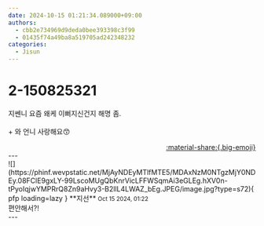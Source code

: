 ```yaml
---
date: 2024-10-15 01:21:34.089000+09:00
authors:
  - cbb2e734969d9deda0bee393398c3f99
  - 01435f74a49ba8a519705ad242348232
categories:
  - Jisun
---
```


# 2-150825321

<div class="post-container" markdown="1">
<div class="content-container md-sidebar__scrollwrap" markdown="1">

지쎈니 요즘 왜케 이뻐지신건지 해명 좀.<br><br>+ 와 언니 사랑해요😙

</div>
</div>

<div style="text-align: right;" markdown="1">
<a href="https://weverse.io/fromis9/fanpost/2-150825321" style="text-align: right;">:material-share:{.big-emoji}</a>
</div>
---

<div class="comments-container md-sidebar__scrollwrap" markdown="1">
<div class="comment" markdown="1">
<div class='id-container' markdown="1">
![](https://phinf.wevpstatic.net/MjAyNDEyMTlfMTE5/MDAxNzM0NTgzMjY0NDEy.08FClE9gxLY-99LscoMUgQbKnrVicLFFWSqmAi3eGLEg.hXV0n-tPyoIqjwYMPRrQ8Zn9aHvy3-B2llL4LWAZ_bEg.JPEG/image.jpg?type=s72){ pfp loading=lazy }
**<span class="artist">지선</span>** <small>Oct 15 2024, 01:22</small><br>
</div>
<div class='comment-body' markdown="1">
편안해서?!
</div>
</div>
</div>
---
